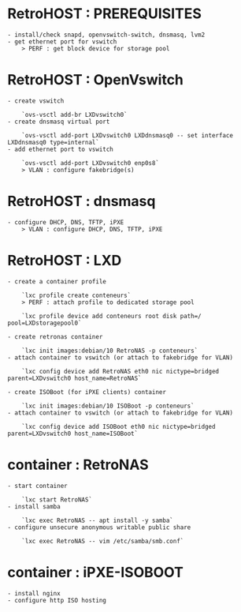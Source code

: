 RetroHOST : PREREQUISITES
=

	- install/check snapd, openvswitch-switch, dnsmasq, lvm2
	- get ethernet port for vswitch
		> PERF : get block device for storage pool

RetroHOST : OpenVswitch
=

	- create vswitch
	
		`ovs-vsctl add-br LXDvswitch0`
	- create dnsmasq virtual port
	
		`ovs-vsctl add-port LXDvswitch0 LXDdnsmasq0 -- set interface LXDdnsmasq0 type=internal`
	- add ethernet port to vswitch
	
		`ovs-vsctl add-port LXDvswitch0 enp0s8`
		> VLAN : configure fakebridge(s)

RetroHOST : dnsmasq
=

	- configure DHCP, DNS, TFTP, iPXE
		> VLAN : configure DHCP, DNS, TFTP, iPXE

RetroHOST : LXD
=

	- create a container profile
	
		`lxc profile create conteneurs`
		> PERF : attach profile to dedicated storage pool
		
		`lxc profile device add conteneurs root disk path=/ pool=LXDstoragepool0`

	- create retronas container
	
		`lxc init images:debian/10 RetroNAS -p conteneurs`
	- attach container to vswitch (or attach to fakebridge for VLAN)
	
		`lxc config device add RetroNAS eth0 nic nictype=bridged parent=LXDvswitch0 host_name=RetroNAS`

	- create ISOBoot (for iPXE clients) container
	
		`lxc init images:debian/10 ISOBoot -p conteneurs`
	- attach container to vswitch (or attach to fakebridge for VLAN)
	
		`lxc config device add ISOBoot eth0 nic nictype=bridged parent=LXDvswitch0 host_name=ISOBoot`

container : RetroNAS
=

	- start container
	
		`lxc start RetroNAS`
	- install samba
	
		`lxc exec RetroNAS -- apt install -y samba`
	- configure unsecure anonymous writable public share
	
		`lxc exec RetroNAS -- vim /etc/samba/smb.conf`

container : iPXE-ISOBOOT
=

	- install nginx
	- configure http ISO hosting
